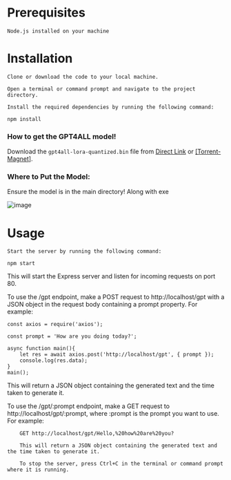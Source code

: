 # Prerequisites

    Node.js installed on your machine

# Installation

    Clone or download the code to your local machine.

    Open a terminal or command prompt and navigate to the project directory.

    Install the required dependencies by running the following command:

    npm install

### How to get the GPT4ALL model! 

Download the `gpt4all-lora-quantized.bin` file from [Direct Link](https://the-eye.eu/public/AI/models/nomic-ai/gpt4all/gpt4all-lora-quantized.bin) or [[Torrent-Magnet]](https://tinyurl.com/gpt4all-lora-quantized).

### Where to Put the Model:

Ensure the model is in the main directory! Along with exe

![image](https://user-images.githubusercontent.com/59532064/229744381-b7fed330-d51b-4df0-8b74-c413f9a6d667.png)


# Usage

    Start the server by running the following command:

` npm start `

This will start the Express server and listen for incoming requests on port 80.

To use the /gpt endpoint, make a POST request to http://localhost/gpt with a JSON object in the request body containing a prompt property. For example:

```
const axios = require('axios');

const prompt = 'How are you doing today?';

async function main(){
	let res = await axios.post('http://localhost/gpt', { prompt });
	console.log(res.data);
}
main();
```

This will return a JSON object containing the generated text and the time taken to generate it.

To use the /gpt/:prompt endpoint, make a GET request to http://localhost/gpt/:prompt, where :prompt is the prompt you want to use. For example:

```
    GET http://localhost/gpt/Hello,%20how%20are%20you?

    This will return a JSON object containing the generated text and the time taken to generate it.

    To stop the server, press Ctrl+C in the terminal or command prompt where it is running.
```
